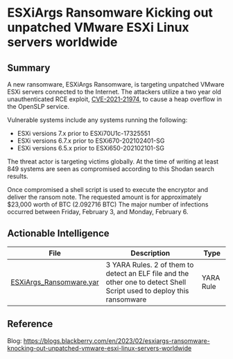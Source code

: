 # ESXiArgs Ransomware Kicking out unpatched VMware ESXi Linux servers worldwide

## Summary

A new ransomware, ESXiArgs Ransomware, is targeting unpatched VMware ESXi servers connected to the Internet. The attackers utilize a two year old unauthenticated RCE exploit, [CVE-2021-21974](https://cve.mitre.org/cgi-bin/cvename.cgi?name=CVE-2021-21974), to cause a heap overflow in the OpenSLP service.

Vulnerable systems include any systems running the following:
* ESXi versions 7.x prior to ESXi70U1c-17325551
* ESXi versions 6.7.x prior to ESXi670-202102401-SG
* ESXi versions 6.5.x prior to ESXi650-202102101-SG

The threat actor is targeting victims globally. At the time of writing at least 849 systems are seen as compromised according to this Shodan search results.

Once compromised a shell script is used to execute the encryptor and deliver the ransom note. The requested amount is for approximately $23,000 worth of BTC (2.092716 BTC) The major number of infections occurred between Friday, February 3, and Monday, February 6.

## Actionable Intelligence

| File | Description | Type | 
|--------|--------|--------|
| [ESXiArgs_Ransomware.yar](https://github.com/blackberry/threat-research-and-intelligence/blob/main/Blogs%20%26%20Reports/Blogs/2023-02-06%20-%20ESXiArgs%20Ransomware%20Kicking%20out%20unpatched%20VMware%20ESXi%20Linux%20servers%20worldwide/ESXiArgs_Ransomware.yar) | 3 YARA Rules. 2 of them to detect an ELF file and the other one to detect Shell Script used to deploy this ransomware | YARA Rule |

## Reference

Blog: https://blogs.blackberry.com/en/2023/02/esxiargs-ransomware-knocking-out-unpatched-vmware-esxi-linux-servers-worldwide
